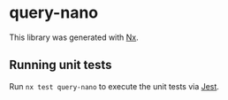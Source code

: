 # query-nano

This library was generated with [Nx](https://nx.dev).

## Running unit tests

Run `nx test query-nano` to execute the unit tests via [Jest](https://jestjs.io).
